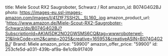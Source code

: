 title: Miele Scout RX2 Saugroboter, Schwarz / Rot
amazon_id: B074G4G2BJ
photo: https://images-eu.ssl-images-amazon.com/images/I/41ZfF7SSH2L._SL160_.jpg
amazon_product_url: 'https://www.amazon.de/Miele-Scout-RX2-Saugroboter-Schwarz/dp/B074G4G2BJ?SubscriptionId=AKIAI5DK2NO2GWSMS6CQ&tag=wwwroboterwel-21&linkCode=xm2&camp=2025&creative=165953&creativeASIN=B074G4G2BJ'
Brand: Miele
amazon_price: "59900"
amazon_offer_price: "59900"
id: 253cfe5d-a031-439b-af9a-8e1c6b917409
